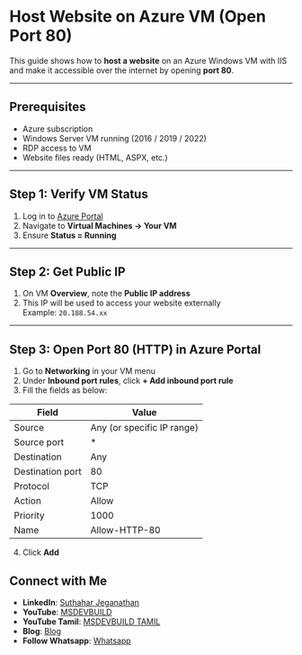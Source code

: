 # Host Website on Azure VM (Open Port 80)

This guide shows how to **host a website** on an Azure Windows VM with IIS and make it accessible over the internet by opening **port 80**.

---

## Prerequisites

- Azure subscription
- Windows Server VM running (2016 / 2019 / 2022)
- RDP access to VM
- Website files ready (HTML, ASPX, etc.)

---

## Step 1: Verify VM Status

1. Log in to [Azure Portal](https://portal.azure.com)
2. Navigate to **Virtual Machines → Your VM**
3. Ensure **Status = Running**

---

## Step 2: Get Public IP

1. On VM **Overview**, note the **Public IP address**
2. This IP will be used to access your website externally  
   Example: `20.188.54.xx`

---

## Step 3: Open Port 80 (HTTP) in Azure Portal

1. Go to **Networking** in your VM menu
2. Under **Inbound port rules**, click **+ Add inbound port rule**
3. Fill the fields as below:

| Field            | Value                      |
|------------------|----------------------------|
| Source           | Any (or specific IP range) |
| Source port      | *                          |
| Destination      | Any                        |
| Destination port | 80                         |
| Protocol         | TCP                        |
| Action           | Allow                      |
| Priority         | 1000                       |
| Name             | Allow-HTTP-80              |

4. Click **Add**

 ## Connect with Me
- **LinkedIn**: [Suthahar Jeganathan](https://www.linkedin.com/in/jssuthahar/)
- **YouTube**: [MSDEVBUILD](https://www.youtube.com/@MSDEVBUILD)
- **YouTube Tamil**: [MSDEVBUILD TAMIL](https://www.youtube.com/@MSDEVBUILDTamil)
- **Blog**: [Blog](https://www.msdevbuild.com/)
- **Follow Whatsapp**: [Whatsapp](https://www.whatsapp.com/channel/0029Va5j2rHEFeXcTlUhQB0J)
